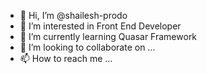 - 👋 Hi, I’m @shailesh-prodo
- 👀 I’m interested in Front End Developer
- 🌱 I’m currently learning Quasar Framework
- 💞️ I’m looking to collaborate on ...
- 📫 How to reach me ...

<!---
shailesh-prodo/shailesh-prodo is a ✨ special ✨ repository because its `README.md` (this file) appears on your GitHub profile.
You can click the Preview link to take a look at your changes.
--->
